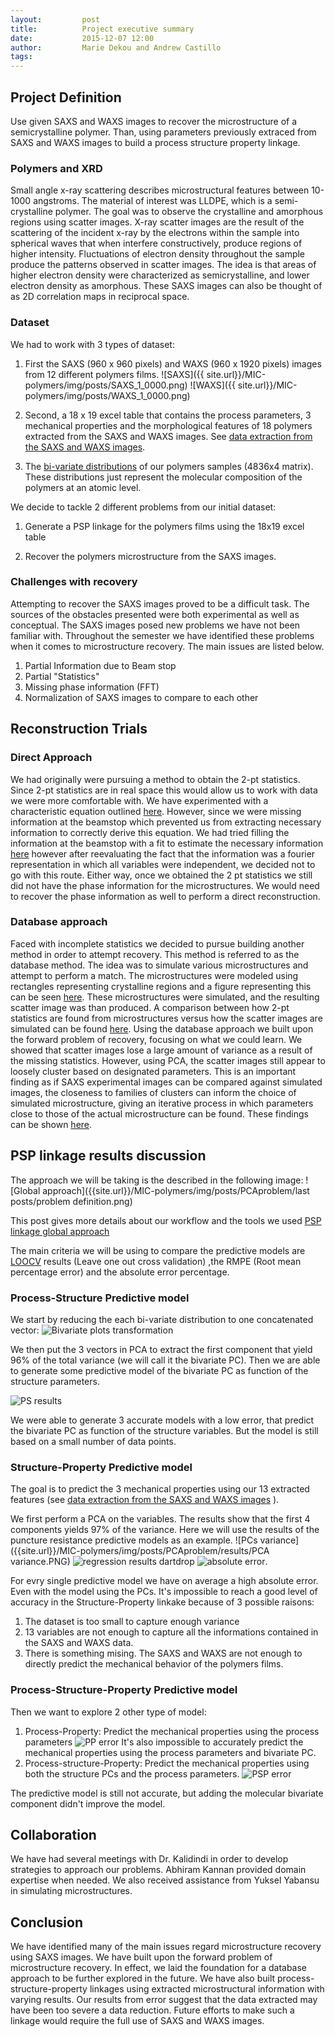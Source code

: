 ```yaml
---
layout:     	post
title:      	Project executive summary 
date:       	2015-12-07 12:00
author:     	Marie Dekou and Andrew Castillo
tags:         
---
```


## Project Definition
Use given SAXS and WAXS images to recover the microstructure of a semicrystalline polymer. Than, using parameters previously extraced from SAXS and WAXS images to build a process structure property linkage.

### Polymers and XRD
Small angle x-ray scattering describes microstructural features between 10-1000 angstroms. The material of interest was LLDPE, which is a semi-crystalline polymer. The goal was to observe the crystalline
and amorphous regions using scatter images. X-ray scatter images are the result of the scattering of the incident x-ray by the electrons within the sample into spherical waves that when interfere constructively, 
produce regions of higher intensity.  Fluctuations of electron density throughout the sample produce the patterns observed in scatter images. The idea is that areas of higher electron density were characterized as
semicrystalline, and lower electron density as amorphous. These SAXS images can also be thought of as 2D correlation maps in reciprocal space. 

### Dataset 

We had to work with 3 types of dataset: 

1. First the SAXS (960 x 960 pixels) and WAXS (960 x 1920 pixels) images from 12 different polymers films. 
![SAXS]({{ site.url}}/MIC-polymers/img/posts/SAXS_1_0000.png)
 ![WAXS]({{ site.url}}/MIC-polymers/img/posts/WAXS_1_0000.png)

2. Second, a 18 x 19 excel table that contains  the process parameters, 3 mechanical properties and the morphological features of 18 polymers extracted from the SAXS and WAXS images. See [data extraction from the SAXS and WAXS images](http://materials-informatics-class-fall2015.github.io/MIC-polymers/2015/11/25/data-extraction-from-the-SAXS-and-WAXS-images/).

3. The  [bi-variate distributions](http://materials-informatics-class-fall2015.github.io/MIC-polymers/2015/10/30/PCAproblem-workflow-update/) of our polymers samples (4836x4 matrix). These distributions just represent the molecular composition of the polymers at an atomic level. 

We decide to tackle 2 different problems from our initial dataset:

1. Generate a PSP linkage for the polymers films using the 18x19 excel table

2. Recover the polymers microstructure from the SAXS images.

### Challenges with recovery
Attempting to recover the SAXS images proved to be a difficult task. The sources of the obstacles presented were  both experimental as well as conceptual. The SAXS images posed new problems we have
not been familiar with. Throughout the semester we have identified these problems when it comes to microstructure recovery. The main issues are listed below.

1. Partial Information due to Beam stop 
2. Partial "Statistics"
3. Missing phase information (FFT)
4. Normalization of SAXS images to compare to each other
 
## Reconstruction Trials 
### Direct Approach
We had originally were pursuing a method to obtain the 2-pt statistics. Since 2-pt statistics are in real space this would allow us to work with data we were more comfortable with. We have experimented
with a characteristic equation  outlined [here](http://materials-informatics-class-fall2015.github.io/MIC-polymers/2015/09/29/Derivation-equation/). However, since we were missing information at the beamstop
which prevented us from extracting necessary information to correctly derive this equation. We had tried filling the information at the beamstop with a fit to estimate the necessary information [here](http://materials-informatics-class-fall2015.github.io/MIC-polymers/2015/10/29/Beam_stop_revisited/)
however after reevaluating the fact that the information was a fourier representation in which all variables were independent, we decided not to go with this route.
Either way, once we obtained the 2 pt statistics we still did not have the phase information for the microstructures. We would need to recover the phase information as well to perform a direct reconstruction.

### Database approach
Faced with incomplete statistics we decided to pursue building another method in order to attempt recovery. This method is referred to as the database method. The idea was to simulate various microstructures and 
attempt to perform a match. The microstructures were modeled using rectangles representing crystalline regions and a figure representing this can be seen [here](http://materials-informatics-class-fall2015.github.io/MIC-polymers/2015/09/26/Background/).
These microstructures were simulated, and the resulting scatter image was than produced. A comparison between how 2-pt statistics are found from microstructures versus how the scatter images are simulated can be found
[here](http://materials-informatics-class-fall2015.github.io/MIC-polymers/2015/11/21/What_We_Are_Looking_At/). Using the database approach we built upon the forward problem of recovery, focusing on what we could learn.
We showed that scatter images lose a large amount of variance as a result of the missing statistics. However, using PCA, the scatter images still appear to loosely cluster based on designated parameters. 
This is an important finding as if SAXS experimental images can be compared against simulated images, the closeness to families of clusters can inform the choice of simulated microstructure, giving an iterative process in which
parameters close to those of the actual microstructure can be found.  These findings can be shown [here](http://materials-informatics-class-fall2015.github.io/MIC-polymers/2015/11/21/Database_Approach/).

## PSP linkage results discussion 

The approach we will be taking is the described in the following image:
![Global approach]({{site.url}}/MIC-polymers/img/posts/PCAproblem/last posts/problem definition.png)

This post gives more details about our workflow and the tools we used [PSP linkage global approach](http://materials-informatics-class-fall2015.github.io/MIC-polymers/2015/11/30/PSP_linkage_global_approach/)

The main criteria we will be using to compare the predictive models are [LOOCV](https://en.wikipedia.org/wiki/Cross-validation_(statistics)) results (Leave one out cross validation) ,the RMPE (Root mean percentage error) and the absolute error percentage.


### Process-Structure Predictive model 

We start by reducing the each bi-variate distribution to one concatenated vector:
![Bivariate plots transformation]({{site.url}}/MIC-polymers/img/posts/PCAproblem/results/bivariate.PNG)

We then put the 3 vectors in PCA to extract the first component that yield 96% of the total variance (we will call it the bivariate PC). Then we are able to generate some predictive model of the bivariate PC as function of the structure parameters.

![PS results]({{site.url}}/MIC-polymers/img/posts/PCAproblem/results/bivariate_results.PNG)

We were able to generate 3 accurate models with a low error, that predict the bivariate PC as function of the structure variables. But the model is still based on a small number of data points.

### Structure-Property Predictive model 

The goal is to predict the 3 mechanical properties using our 13 extracted features (see [data extraction from the SAXS and WAXS images](http://materials-informatics-class-fall2015.github.io/MIC-polymers/2015/11/25/data-extraction-from-the-SAXS-and-WAXS-images/) ).

We first perform a PCA on the variables. The results show that the first 4 components yields 97% of the variance. Here we will use the results of the puncture resistance predictive models as an example.
![PCs variance]({{site.url}}/MIC-polymers/img/posts/PCAproblem/results/PCA variance.PNG) ![regression results dartdrop]({{site.url}}/MIC-polymers/img/posts/PCAproblem/results/dartdrop_results.PNG) 
![absolute error]({{site.url}}/MIC-polymers/img/posts/PCAproblem/results/error.PNG). 

For evry single predictive model we have on average a high absolute error. Even with the model using the PCs. It's impossible to reach a good level of accuracy in the Structure-Property linkake because of 3 possible raisons:

1. The dataset is too small to capture enough variance
2. 13 variables are not enough to capture all the informations contained in the SAXS and WAXS data.
3. There is something mising. The SAXS and WAXS are not enough to directly predict the mechanical behavior of the polymers films.

### Process-Structure-Property Predictive model 

Then we want to explore 2 other type of model:
1. Process-Property: Predict the mechanical properties using the process parameters
![PP error]({{site.url}}/MIC-polymers/img/posts/PCAproblem/results/PP_error.PNG)
It's also impossible to accurately predict the mechanical properties using the process parameters and bivariate PC.
2. Process-structure-Property: Predict the mechanical properties using both the structure PCs and the process parameters.
![PSP error]({{site.url}}/MIC-polymers/img/posts/PCAproblem/results/PSP_results.PNG)

The predictive model is still not accurate, but adding the molecular bivariate component didn't improve the model. 

## Collaboration
We have had several meetings with Dr. Kalidindi in order to develop strategies to approach our problems. Abhiram Kannan provided domain expertise when needed. We also received assistance from Yuksel Yabansu in simulating microstructures.

## Conclusion 
We have identified many of the main issues regard microstructure recovery using SAXS images. We have built upon the forward problem of microstructure recovery. In effect, we laid the foundation for a database approach to be further explored in the future.  We have also built process-structure-property linkages using extracted microstructural information with varying results. Our results from error suggest that the data extracted may have been too severe a data reduction. Future efforts to make such a linkage would require the full use of SAXS and WAXS images.

